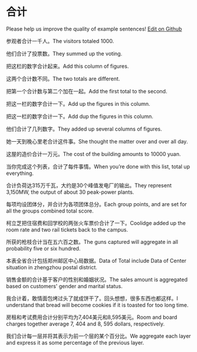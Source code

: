 # 合计

Please help us improve the quality of example sentences! [Edit on Github](https://github.com/jiyushe/jiyu-example-sentence-source/blob/main/chinese/heji_1.md)

<p><span class="chinese">参观者合计一千人。</span><span class="english">The visitors totaled 1000.</span></p>

<p><span class="chinese">他们合计了投票数。</span><span class="english">They summed up the voting.</span></p>

<p><span class="chinese">把这栏的数字合计起来。</span><span class="english">Add this column of figures.</span></p>

<p><span class="chinese">这两个合计数不同。</span><span class="english">The two totals are different.</span></p>

<p><span class="chinese">把第一个合计数与第二个加在一起。</span><span class="english">Add the first total to the second.</span></p>

<p><span class="chinese">把这一栏的数字合计一下。</span><span class="english">Add up the figures in this column.</span></p>

<p><span class="chinese">把这一栏的数字合计一下。</span><span class="english">Add dup the figures in this column.</span></p>

<p><span class="chinese">他们合计了几列数字。</span><span class="english">They added up several columns of figures.</span></p>

<p><span class="chinese">她一天到晚心里老合计这件事。</span><span class="english">She thought the matter over and over all day.</span></p>

<p><span class="chinese">这屋的造价合计一万元。</span><span class="english">The cost of the building amounts to 10000 yuan.</span></p>

<p><span class="chinese">当你完成这个列表，合计了每件事情。</span><span class="english">When you’re done with this list, total up everything.</span></p>

<p><span class="chinese">合计负荷达315万千瓦，大约是30个峰值发电厂的输出。</span><span class="english">They represent 3,150MW, the output of about 30 peak-power plants.</span></p>

<p><span class="chinese">每项均设团体分，并合计为各项团体总分。</span><span class="english">Each group points, and are set for all the groups combined total score.</span></p>

<p><span class="chinese">柯立芝把住宿费和回学校的两张火车票价合计了一下。</span><span class="english">Coolidge added up the room rate and two rail tickets back to the campus.</span></p>

<p><span class="chinese">所获的枪枝合计当在五六百之数。</span><span class="english">The guns captured will aggregate in all probability five or six hundred.</span></p>

<p><span class="chinese">本表全省合计包括郑州邮区中心局数据。</span><span class="english">Data of Total include Data of Center situation in zhengzhou postal district.</span></p>

<p><span class="chinese">销售金额的合计基于客户的性别和婚姻状况。</span><span class="english">The sales amount is aggregated based on customers' gender and marital status.</span></p>

<p><span class="chinese">我合计着，敢情面包烤过头了就成饼干了。回头想想，很多东西也都这样。</span><span class="english">I understand that bread will become cookies if it is toasted for too long time.</span></p>

<p><span class="chinese">房租和考试费用合计分别平均为7,404美元和8,595美元。</span><span class="english">Room and board charges together average 7, 404 and 8, 595 dollars, respectively.</span></p>

<p><span class="chinese">我们合计每一层并将其表示为前一个层的某个百分比。</span><span class="english">We aggregate each layer and express it as some percentage of the previous layer.</span></p>

